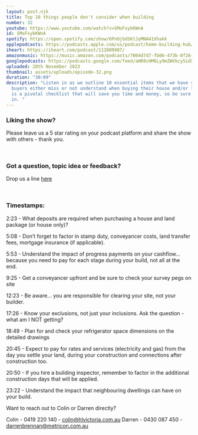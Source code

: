 ```yaml
---
layout: post.njk
title: Top 10 things people don't consider when building
number: 32
youtube: https://www.youtube.com/watch?v=SMoFxybKWnA
id: SMoFxybKWnA
spotify: https://open.spotify.com/show/6PnOjGdSKtJyMNA41Vhakk
applepodcasts: https://podcasts.apple.com/us/podcast/home-building-hub/id1681936589
iheart: https://iheart.com/podcast/112809987/
amazonmusic: https://music.amazon.com/podcasts/7004d7d7-fb06-473b-8f26-8ce9992cac11
googlepodcasts: https://podcasts.google.com/feed/aHR0cHM6Ly9mZWVkcy5idXp6c3Byb3V0LmNvbS8yMTM5MTU1LnJzcw==
uploaded: 20th November 2023
thumbnail: assets/uploads/episode-32.png
duration: "30:09"
description: "Listen in as we outline 10 essential items that we have seen other
  buyers either miss or not understand when buying their house and/or land. This
  is a pivotal checklist that will save you time and money, so be sure to tune
  in. "
---
```

### Liking the show?

Please leave us a 5 star rating on your podcast platform and share the show with others - thank you.

<br>

### Got a question, topic idea or feedback?

Drop us a line <a href="/contact" id="contact-us" target="_blank">here</a>

<br>

### Timestamps:

2:23 - What deposits are required when purchasing a house and land package (or house only)? 

5:08 - Don’t forget to factor in stamp duty, conveyancer costs, land transfer fees, mortgage insurance (if applicable).

5:53 - Understand the impact of progress payments on your cashflow… because you need to pay for each stage during your build, not all at the end.

9:25 - Get a conveyancer upfront and be sure to check your survey pegs on site

12:23 - Be aware… you are responsible for clearing your site, not your builder.

17:26 - Know your exclusions, not just your inclusions. Ask the question - what am I NOT getting?

18:49 - Plan for and check your refrigerator space dimensions on the detailed drawings

20:45 - Expect to pay for rates and services (electricity and gas) from the day you settle your land, during your construction and connections after construction too.

20:50 - If you hire a building inspector, remember to factor in the additional construction days that will be applied.

23:22 - Understand the impact that neighbouring dwellings can have on your build.

Want to reach out to Colin or Darren directly?

Colin - 0419 220 140 - colin@hlvictoria.com.au
Darren - 0430 087 450 - darrenbrennan@metricon.com.au